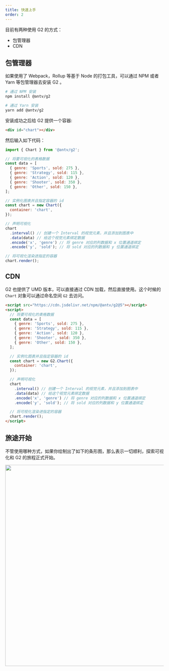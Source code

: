 ```yaml
---
title: 快速上手
order: 2
---
```


目前有两种使用 G2 的方式：

- 包管理器
- CDN

## 包管理器

如果使用了 Webpack，Rollup 等基于 Node 的打包工具，可以通过 NPM 或者 Yarn 等包管理器去安装 G2 。

```bash
# 通过 NPM 安装
npm install @antv/g2
```

```bash
# 通过 Yarn 安装
yarn add @antv/g2
```

安装成功之后给 G2 提供一个容器:

```html
<div id="chart"></div>
```

然后输入如下代码：

```js
import { Chart } from '@antv/g2';

// 将要可视化的表格数据
const data = [
  { genre: 'Sports', sold: 275 },
  { genre: 'Strategy', sold: 115 },
  { genre: 'Action', sold: 120 },
  { genre: 'Shooter', sold: 350 },
  { genre: 'Other', sold: 150 },
];

// 实例化图表并且指定容器的 id
const chart = new Chart({
  container: 'chart',
});

// 声明可视化
chart
  .interval() // 创建一个 Interval 的视觉元素，并且添加到图表中
  .data(data) // 给这个视觉元素绑定数据
  .encode('x', 'genre') // 将 genre 对应的列数据和 x 位置通道绑定
  .encode('y', 'sold'); // 将 sold 对应的列数据和 y 位置通道绑定

// 将可视化渲染进指定的容器
chart.render();
```

## CDN

G2 也提供了 UMD 版本，可以直接通过 CDN 加载，然后直接使用。这个时候的 `Chart` 对象可以通过命名空间 `G2` 去访问。

```html
<script src="https://cdn.jsdelivr.net/npm/@antv/g2@5"></script>
<script>
  // 将要可视化的表格数据
  const data = [
    { genre: 'Sports', sold: 275 },
    { genre: 'Strategy', sold: 115 },
    { genre: 'Action', sold: 120 },
    { genre: 'Shooter', sold: 350 },
    { genre: 'Other', sold: 150 },
  ];

  // 实例化图表并且指定容器的 id
  const chart = new G2.Chart({
    container: 'chart',
  });

  // 声明可视化
  chart
    .interval() // 创建一个 Interval 的视觉元素，并且添加到图表中
    .data(data) // 给这个视觉元素绑定数据
    .encode('x', 'genre') // 将 genre 对应的列数据和 x 位置通道绑定
    .encode('y', 'sold'); // 将 sold 对应的列数据和 y 位置通道绑定

  // 将可视化渲染进指定的容器
  chart.render();
</script>
```

## 旅途开始

不管使用哪种方式，如果你绘制出了如下的条形图，那么表示一切顺利，探索可视化和 G2 的旅程正式开始。

<img src="https://mdn.alipayobjects.com/huamei_qa8qxu/afts/img/A*lYi_Q68dG_EAAAAAAAAAAAAADmJ7AQ/original" width="640px"/>

